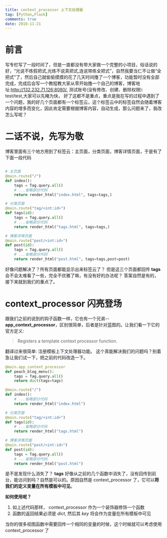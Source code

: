 ```yaml
---
title: context_processor 上下文处理器
tag: [Python,Flask]
comments: true
date: 2018-11-21
---
```








# 前言

写专栏写了一段时间了，但是一直都没有带大家做一个完整的小项目，俗话说的好，“光说不练假把式,光练不说真把式,连说带练全把式”，自然我要当仁不让做“全把式”了，然后自己就偷偷摸摸的花了几天时间撸了一个博客，功能暂时没有全部完成，完成后会写一个教程教大家从零开始撸一个自己的博客，博客地址:http://132.232.71.126:8080/, 测试账号(没有修改、创建、删除权限): test/test,大家可以先睹为快， 好了这都不是重点，重点是我在写的过程中遇到了一个问题，我的好几个页面都有一个标签云，这个标签云中的标签自然会随着博客内容的增多而变化，因此肯定需要根据博客内容，自动生成，那么问题来了，我改怎么写呢？

# 二话不说，先写为敬

博客里面有三个地方用到了标签云：主页面，分类页面，博客详情页面，于是有了下面一段代码

```python

# 主页面
@main.route("/")
def index():
    tags = Tag.query.all()
    # ...省略部分代码
    return render_html("index.html", tags=tags,)

# 分类页面
@main.route("tag/<int:id>")
def tags(id):
    tags = Tag.query.all()
    # ...省略部分代码
    return render_html("tags.html", tags=tags,)

# 博客详情页面
@main.route("post/<int:id>")
def post(id):
    tags = Tag.query.all()
    # ...省略部分代码
    return render_html("post.html", tags=tags,post=post)
```

好像问题解决了？所有页面都能显示出来标签云了？ 但是这三个页面都回传 **tags** 会不会太难看了一些，完全不优雅了嘛，有没有好的办法呢？ 答案自然是有的，接下来就到我们的重点了。

# context_processor 闪亮登场

跟我们之前的说到的钩子函数一样，它也有一个兄弟--**app_context_processor**，区别很简单，后者是针对蓝图的。让我们看一下它的官方定义:

> Registers a template context processor function.

翻译过来很简单: 注册模板上下文处理器功能。 这个真能解决我们的问题吗？别着急让我们试一下，把之前的代码改造一下。

```python
@main.app_context_processor
def peach_blog_menu():
    tags = Tag.query.all()
    return dict(tags=tags)

@main.route("/")
def index():
    # ...省略部分代码
    return render_html("index.html")

# 分类页面
@main.route("tag/<int:id>")
def tags(id):
    # ...省略部分代码
    return render_html("tags.html")

# 博客详情页面
@main.route("post/<int:id>")
def post(id):
    tags = Tag.query.all()
    # ...省略部分代码
    return render_html("post.html")
```

是不是发现什么消失了？ **tags** 好像从之前的几个函数中消失了，没有回传到前台，能访问到吗？自然是可以的。原因自然是 context_processor 了，它可以**将我们的定义变量在所有模板中可见**。

**如何使用呢？**
1.  如上述代码那样， context_processor 作为一个装饰器修饰一个函数
2.  函数的返回结果必须是 *dict*, 然后其 *key* 将会作为变量在所有模板中可见

当你的很多视图函数中需要回传一个相同的变量的时候，这个时候就可以考虑使用 context_processor 了

